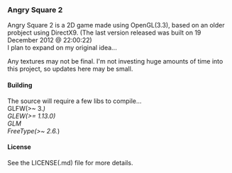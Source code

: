 ### Angry Square 2
Angry Square 2 is a 2D game made using OpenGL(3.3), based on an older probject using DirectX9.  (The last version released was built on 19 December 2012 @ 22:00:22)  
I plan to expand on my original idea...

Any textures may not be final.
I'm not investing huge amounts of time into this project, so updates here may be small.

#### Building
The source will require a few libs to compile...  
GLFW(>~ 3.*)  
GLEW(>= 1.13.0)  
GLM  
FreeType(>~ 2.6.*)  

#### License
See the LICENSE(.md) file for more details.
